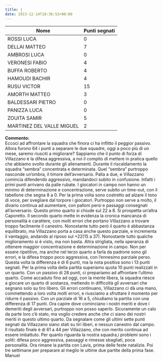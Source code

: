 ```yaml
---
title: |
date: 2013-12-14T18:36:53+00:00
---
```

| **Nome** | **Punti segnati** |
| -------- | ----------------- |
| ROSSI LUCA | 0 |
| DELLAI MATTEO | 7 |
| AMBROSI LUCA | 0 |
| VERONESI FABIO | 4 |
| BUFFA ROBERTO | 4 |
| HAMOUDI BACHIR | 4 |
| RUSU VICTOR | 15 |
| AMORTH MATTEO | 3 |
| BALDESSARI PIETRO | 0 |
| PANIZZA LUCA | 0 |
| ZOUITA SAMIR | 5 |
| MARTINEZ DEL VALLE MIGUEL | 2 |

**Commento:**  
Eccoci ad affrontare la squadra che finora ci ha inflitto il peggior passivo. Allora furono 64 i punti a separare le due squadre, oggi a poco più di un mese, saremo riusciti a migliorare? Sappiamo che il punto di forza di Villazzano è la difesa aggressiva, a noi il compito di mettere in pratica quello che abbiamo svolto durante gli allenamenti. Durante il riscaldamento la squadra “sembra” concentrata e determinata. Quel “sembra” purtroppo nasconde un’ombra, il timore dell’avversario. Palla a due, e Villazzano comincia difendendo aggressivo, mandandoci subito in confusione. Infatti i primi punti arrivano da palle rubate. I giocatori in campo non hanno un minimo di determinazione e concentrazione, serve subito un time-out, con il tabellone che segna 8 a 0. Per la prima volta sono costretto ad alzare il tono di voce, per svegliare dal torpore i giocatori. Purtroppo non serve a molto, il divario continua ad aumentare, con palloni persi e passaggi consegnati all’avversario. Questo primo quarto si chiude sul 22 a 8. Si prospetta un’altra Caporetto. Il secondo quarto mette in evidenza la cronica mancanza di personalità e carattere, con molti errori che portano Villazzano a trovare troppo facilmente il canestro. Nonostante tutto però il quarto è abbastanza equilibrato, ma Villazzano porta a casa anche questo parziale, e incrementa il vantaggio, andando al riposo sul +22(15 a 37). Nonostante tutto qualche miglioramento si è visto, ma non basta. Altra strigliata, nella speranza di ottenere maggior concentrazione e determinazione in campo. Non per essere ripetitivo, ma anche nel terzo quarto a farla da padrone sono gli errori, e la difesa troppo poco aggressiva, con l’ennesimo parziale perso. Questa volta la differenza è di 6 punti, ma la nota positiva sono i 13 punti segnati. Per la prima volta della partita superiamo quota 10 punti realizzati in un quarto. Con un passivo di 28 punti, ci prepariamo ad affrontare l’ultimo quarto. Come accaduto fino ad oggi, con la mente libera, la squadra riesce a giocare un quarto di sostanza, mettendo in difficoltà gli avversari che segnano solo su tiro libero. Gli errori continuano, Villazzano ci dà una mano, commettendo a loro volta molti errori, e riusciamo a sfruttare il momento per ridurre il passivo. Con un parziale di 16 a 5, chiudiamo la partita con una differenza di 17 punti. Ora capire dove cominciano i nostri meriti e dove i demeriti degli avversari, purtroppo non posso saperlo. Sicuramente un calo da parte loro c’è stato, ma voglio credere anche che ci siano dei nostri meriti in questo ultimo quarto. Da segnalare come gli ultimi sette punti segnati da Villazzano siano stati su tiri liberi, e nessun canestro dal campo. Il risultato finale è di 61 a 44 per Villazzano, che con merito continua ad essere imbattuto. Per quanto riguarda la nostra squadra,i problemi sono i soliti: difesa poco aggressiva, passaggi e rimesse sbagliati, poca personalità. Ora rimane la partita con Lavis, prima delle feste natalizie. Poi tre settimane per preparare al meglio le ultime due partite della prima fase. Manuel